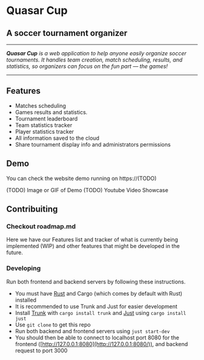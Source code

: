 # Quasar Cup
## A soccer tournament organizer

---

_**Quasar Cup** is a web application to help anyone easily organize soccer tournaments. It handles team creation, match scheduling, results, and statistics, so organizers can focus on the fun part — the games!_

---

## Features

* Matches scheduling
* Games results and statistics.
* Tournament leaderboard
* Team statistics tracker
* Player statistics tracker
* All information saved to the cloud
* Share tournament display info and administrators permissions


## Demo

You can check the website demo running on  https://(TODO)

(TODO) Image or GIF of Demo
(TODO) Youtube Video Showcase

## Contribuiting

### Checkout roadmap.md

Here we have our Features list and tracker of what is currently being implemented (WIP) and other features that might be developed in the future.

### Developing

Run both frontend and backend servers by following these instructions.

* You must have [Rust](https://rust-lang.org/) and Cargo (which comes by default with Rust) installed
* It is recommended to use Trunk and Just for easier development
* Install [Trunk](https://github.com/trunk-rs/trunk) with `cargo install trunk` and [Just](https://github.com/casey/just) using `cargo install just`
* Use `git clone` to get this repo
* Run both backend and frontend servers using `just start-dev`
* You should then be able to connect to localhost port 8080 for the frontend ([http://127.0.0.1:8080](http://127.0.0.1:8080/)), and backend request to port 3000
